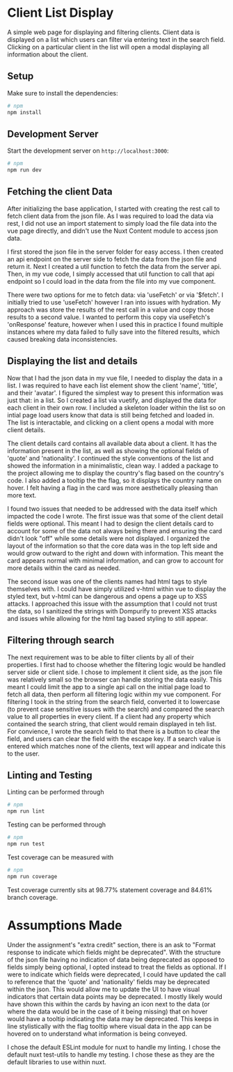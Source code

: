 # Client List Display

A simple web page for displaying and filtering clients. Client data is displayed on a list which users can filter via entering text in the search field. Clicking on a particular client in the list will open a modal displaying all information about the client.

## Setup

Make sure to install the dependencies:

```bash
# npm
npm install
```

## Development Server

Start the development server on `http://localhost:3000`:

```bash
# npm
npm run dev
```

## Fetching the client Data

After initializing the base application, I started with creating the rest call to fetch client data from the json file. As I was required to load the data via rest, I did not use an import statement to simply load the file data into the vue page directly, and didn't use the Nuxt Content module to access json data.

I first stored the json file in the server folder for easy access. I then created an api endpoint on the server side to fetch the data from the json file and return it. Next I created a util function to fetch the data from the server api. Then, in my vue code, I simply accessed that util function to call that api endpoint so I could load in the data from the file into my vue component.

There were two options for me to fetch data: via 'useFetch' or via '$fetch'. I initially tried to use 'useFetch' however I ran into issues with hydration. My approach was store the results of the rest call in a value and copy those results to a second value. I wanted to perform this copy via useFetch's 'onResponse' feature, however when I used this in practice I found multiple instances where my data failed to fully save into the filtered results, which caused breaking data inconsistencies.

## Displaying the list and details

Now that I had the json data in my vue file, I needed to display the data in a list. I was required to have each list element show the client 'name', 'title', and their 'avatar'. I figured the simplest way to present this information was just that: in a list. So I created a list via vuetify, and displayed the data for each client in their own row. I included a skeleton loader within the list so on intial page load users know that data is still being fetched and loaded in. The list is interactable, and clicking on a client opens a modal with more client details.

The client details card contains all available data about a client. It has the information present in the list, as well as showing the optional fields of 'quote' and 'nationality'. I continued the style conventions of the list and showed the information in a minimalistic, clean way. I added a package to the project allowing me to display the country's flag based on the country's code. I also added a tooltip the the flag, so it displays the country name on hover. I felt having a flag in the card was more aesthetically pleasing than more text.

I found two issues that needed to be addressed with the data itself which impacted the code I wrote. The first issue was that some of the client detail fields were optional. This meant I had to design the client details card to account for some of the data not always being there and ensuring the card didn't look "off" while some details were not displayed. I organized the layout of the information so that the core data was in the top left side and would grow outward to the right and down with information. This meant the card appears normal with minimal information, and can grow to account for more details within the card as needed.

The second issue was one of the clients names had html tags to style themselves with. I could have simply utilized v-html within vue to display the styled text, but v-html can be dangerous and opens a page up to XSS attacks. I approached this issue with the assumption that I could not trust the data, so I sanitized the strings with Dompurify to prevent XSS attacks and issues while allowing for the html tag based styling to still appear.

## Filtering through search

The next requirement was to be able to filter clients by all of their properties. I first had to choose whether the filtering logic would be handled server side or client side. I chose to implement it client side, as the json file was relatively small so the browser can handle storing the data easily. This meant I could limit the app to a single api call on the initial page load to fetch all data, then perform all filtering logic within my vue component. For filtering I took in the string from the search field, converted it to lowercase (to prevent case sensitive issues with the search) and compared the search value to all properties in every client. If a client had any property which contained the search string, that client would remain displayed in teh list. For convience, I wrote the search field to that there is a button to clear the field, and users can clear the field with the escape key. If a search value is entered which matches none of the clients, text will appear and indicate this to the user.

## Linting and Testing

Linting can be performed through
```bash
# npm
npm run lint
```

Testing can be performed through
```bash
# npm
npm run test
```

Test coverage can be measured with
```bash
# npm
npm run coverage
```

Test coverage currently sits at 98.77% statement coverage and 84.61% branch coverage.

# Assumptions Made
Under the assignment's "extra credit" section, there is an ask to "Format response to indicate which fields might be deprecated". With the structure of the json file having no indication of data being deprecated as opposed to fields simply being optional, I opted instead to treat the fields as optional. If I were to indicate which fields were deprecated, I could have updated the call to reference that the 'quote' and 'nationality' fields may be deprecated within the json. This would allow me to update the UI to have visual indicators that certain data points may be deprecated. I mostly likely would have shown this within the cards by having an icon next to the data (or where the data would be in the case of it being missing) that on hover would have a tooltip indicating the data may be deprecated. This keeps in line stylistically with the flag tooltip where visual data in the app can be hovered on to understand what information is being conveyed.

I chose the default ESLint module for nuxt to handle my linting. I chose the default nuxt test-utils to handle my testing. I chose these as they are the default libraries to use within nuxt.
